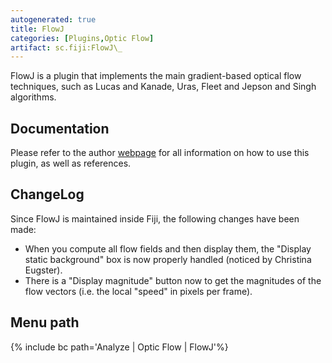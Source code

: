 ```yaml
---
autogenerated: true
title: FlowJ
categories: [Plugins,Optic Flow]
artifact: sc.fiji:FlowJ\_
---
```


FlowJ is a plugin that implements the main gradient-based optical flow techniques, such as Lucas and Kanade, Uras, Fleet and Jepson and Singh algorithms.

## Documentation

Please refer to the author [webpage](http://bij.isi.uu.nl/flowj.htm) for all information on how to use this plugin, as well as references.

## ChangeLog

Since FlowJ is maintained inside Fiji, the following changes have been made:

-   When you compute all flow fields and then display them, the "Display static background" box is now properly handled (noticed by Christina Eugster).
-   There is a "Display magnitude" button now to get the magnitudes of the flow vectors (i.e. the local "speed" in pixels per frame).

## Menu path

{% include bc path='Analyze | Optic Flow | FlowJ'%}

 
